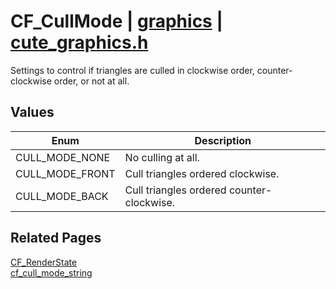 # CF_CullMode | [graphics](https://github.com/RandyGaul/cute_framework/blob/master/docs/graphics_readme.md) | [cute_graphics.h](https://github.com/RandyGaul/cute_framework/blob/master/include/cute_graphics.h)

Settings to control if triangles are culled in clockwise order, counter-clockwise order, or not at all.

## Values

Enum | Description
--- | ---
CULL_MODE_NONE | No culling at all.
CULL_MODE_FRONT | Cull triangles ordered clockwise.
CULL_MODE_BACK | Cull triangles ordered counter-clockwise.

## Related Pages

[CF_RenderState](https://github.com/RandyGaul/cute_framework/blob/master/docs/graphics/cf_renderstate.md)  
[cf_cull_mode_string](https://github.com/RandyGaul/cute_framework/blob/master/docs/graphics/cf_cull_mode_string.md)  
